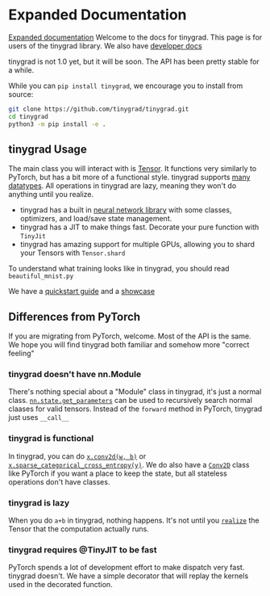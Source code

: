 # Expanded Documentation
[Expanded documentation](documentation/index.md)
Welcome to the docs for tinygrad. This page is for users of the tinygrad library. We also have [developer docs](developer.md)

tinygrad is not 1.0 yet, but it will be soon. The API has been pretty stable for a while.

While you can `pip install tinygrad`, we encourage you to install from source:

```bash
git clone https://github.com/tinygrad/tinygrad.git
cd tinygrad
python3 -m pip install -e .
```

## tinygrad Usage

The main class you will interact with is [Tensor](tensor.md). It functions very similarly to PyTorch, but has a bit more of a functional style. tinygrad supports [many datatypes](dtypes.md).  All operations in tinygrad are lazy, meaning they won't do anything until you realize.

* tinygrad has a built in [neural network library](nn.md) with some classes, optimizers, and load/save state management.
* tinygrad has a JIT to make things fast. Decorate your pure function with `TinyJit`
* tinygrad has amazing support for multiple GPUs, allowing you to shard your Tensors with `Tensor.shard`

To understand what training looks like in tinygrad, you should read `beautiful_mnist.py`

We have a [quickstart guide](quickstart.md) and a [showcase](showcase.md)

## Differences from PyTorch

If you are migrating from PyTorch, welcome. Most of the API is the same. We hope you will find tinygrad both familiar and somehow more "correct feeling"

### tinygrad doesn't have nn.Module

There's nothing special about a "Module" class in tinygrad, it's just a normal class. [`nn.state.get_parameters`](nn/#tinygrad.nn.state.get_parameters) can be used to recursively search normal claases for valid tensors. Instead of the `forward` method in PyTorch, tinygrad just uses `__call__`

### tinygrad is functional

In tinygrad, you can do [`x.conv2d(w, b)`](tensor/#tinygrad.Tensor.conv2d) or [`x.sparse_categorical_cross_entropy(y)`](tensor/#tinygrad.Tensor.sparse_categorical_crossentropy). We do also have a [`Conv2D`](nn/#tinygrad.nn.Conv2d) class like PyTorch if you want a place to keep the state, but all stateless operations don't have classes.

### tinygrad is lazy

When you do `a+b` in tinygrad, nothing happens. It's not until you [`realize`](tensor/#tinygrad.Tensor.realize) the Tensor that the computation actually runs.

### tinygrad requires @TinyJIT to be fast

PyTorch spends a lot of development effort to make dispatch very fast. tinygrad doesn't. We have a simple decorator that will replay the kernels used in the decorated function.